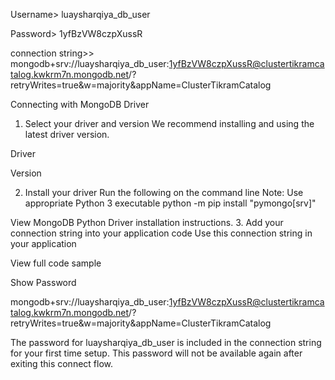 Username>
luaysharqiya_db_user

Password>
1yfBzVW8czpXussR



connection string>>
mongodb+srv://luaysharqiya_db_user:1yfBzVW8czpXussR@clustertikramcatalog.kwkrm7n.mongodb.net/?retryWrites=true&w=majority&appName=ClusterTikramCatalog


Connecting with MongoDB Driver
1. Select your driver and version
We recommend installing and using the latest driver version.

Driver

Version

2. Install your driver
Run the following on the command line
Note: Use appropriate Python 3 executable
python -m pip install "pymongo[srv]"

View MongoDB Python Driver installation instructions.
3. Add your connection string into your application code
Use this connection string in your application


View full code sample


Show Password

mongodb+srv://luaysharqiya_db_user:1yfBzVW8czpXussR@clustertikramcatalog.kwkrm7n.mongodb.net/?retryWrites=true&w=majority&appName=ClusterTikramCatalog

The password for luaysharqiya_db_user is included in the connection string for your first time setup. This password will not be available again after exiting this connect flow.